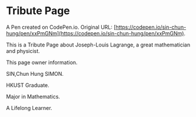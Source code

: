 # Tribute Page

A Pen created on CodePen.io. Original URL: [https://codepen.io/sin-chun-hung/pen/xxPmGNm](https://codepen.io/sin-chun-hung/pen/xxPmGNm).

This is a Tribute Page about Joseph-Louis Lagrange, a great mathematician and physicist.

This page owner information.

SIN,Chun Hung SIMON. 

HKUST Graduate. 

Major in Mathematics.

A Lifelong Learner.
